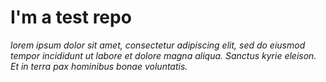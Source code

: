 # I'm a test repo

*lorem ipsum dolor sit amet, consectetur adipiscing elit, sed do eiusmod tempor incididunt ut labore et dolore magna aliqua. Sanctus kyrie eleison. Et in terra pax hominibus bonae voluntatis.*
